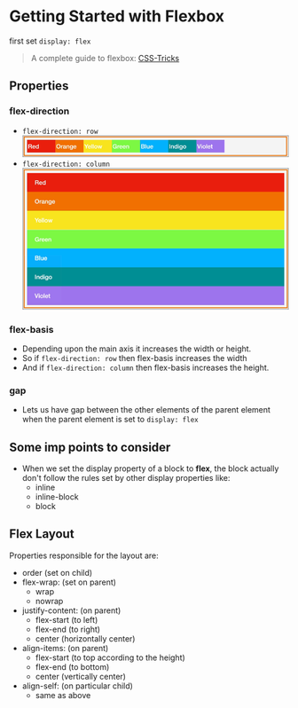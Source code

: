 # Getting Started with Flexbox

first set `display: flex`

> A complete guide to flexbox: [CSS-Tricks](https://css-tricks.com/snippets/css/a-guide-to-flexbox/)

## Properties

### flex-direction

- `flex-direction: row`
![flex-direction: row](./images/image.png)
- `flex-direction: column`
![flex-direction: column](./images/image_2.png)

### flex-basis 

- Depending upon the main axis it increases the width or height.
- So if `flex-direction: row` then flex-basis increases the width
- And if `flex-direction: column` then flex-basis increases the height.

### gap

- Lets us have gap between the other elements of the parent element when the parent element is set to `display: flex`

## Some imp points to consider 

- When we set the display property of a block to **flex**, the block actually don't follow the rules set by other display properties like:
    - inline
    - inline-block
    - block

## Flex Layout

Properties responsible for the layout are:

- order (set on child)
- flex-wrap: (set on parent)
    - wrap
    - nowrap
- justify-content: (on parent)
    - flex-start (to left)
    - flex-end (to right)
    - center (horizontally center)
- align-items: (on parent)
    - flex-start (to top according to the height)
    - flex-end (to bottom)
    - center (vertically center)
- align-self: (on particular child)
    - same as above

